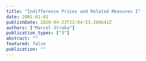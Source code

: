 ```yaml
---
title: "Indifference Prices and Related Measures I"
date: 2001-01-01
publishDate: 2020-04-23T22:04:53.289641Z
authors: ["Marcel Straka"]
publication_types: ["3"]
abstract: ""
featured: false
publication: ""
---
```


